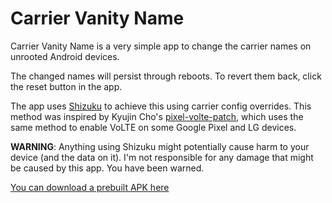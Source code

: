 # Carrier Vanity Name
Carrier Vanity Name is a very simple app to change the carrier names on unrooted Android devices.

The changed names will persist through reboots. To revert them back, click the reset button in the app.

The app uses [Shizuku](https://shizuku.rikka.app/) to achieve this using carrier config overrides. This method was inspired by Kyujin Cho's [pixel-volte-patch](https://github.com/kyujin-cho/pixel-volte-patch), which uses the same method to enable VoLTE on some Google Pixel and LG devices.

**WARNING**: Anything using Shizuku might potentially cause harm to your device (and the data on it). I'm not responsible for any damage that might be caused by this app.
You have been warned.

[You can download a prebuilt APK here](https://github.com/nullbytepl/CarrierVanityName/releases)
